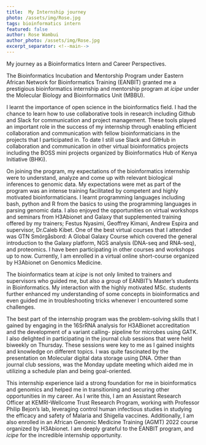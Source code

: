 ```yaml
---
title:  My Internship journey
photo: /assets/img/Rose.jpg
tags: bioinformatics intern
featured: false
author: Rose Wambui
author_photo: /assets/img/Rose.jpg
excerpt_separator: <!--main-->
---
```


My journey as a Bioinformatics Intern and Career Perspectives.

<!--main-->

The Bioinformatics Incubation and Mentorship Program under Eastern African Network for Bioinformatics Training (EANBIT) granted me a prestigious bioinformatics internship and mentorship program at *icipe* under the Molecular Biology and Bioinformatics Unit (MBBU).  

I learnt the importance of open science in the bioinformatics field. I had the chance to learn how to use collaborative tools in research including Github and Slack for communication and project management. These tools played an important role in the success of my internship through enabling efficient collaboration and communication with fellow bioinformaticians in the projects that I participated in. To date I still use Slack and GitHub in collaboration and communication in other virtual bioinformatics projects including the BOSS mini projects organized by Bioinformatics Hub of Kenya Initiative (BHKi). 

On joining the program, my expectations of the bioinformatics internship were to understand, analyze and come up with relevant biological inferences to genomic data. My expectations were met as part of the program was an intense training facilitated by competent and highly motivated bioinformaticians. I learnt programming languages including bash, python and R from the basics to using the programming languages in parsing genomic data. I also enjoyed the opportunities on virtual workshops and seminars from H3Abionet and Galaxy that supplemented training offered by my trainers; Festus Nyasimi, Geoffrey Kimani, Andrew Espira and supervisor, Dr.Caleb Kibet. One of the best virtual courses that I attended was GTN Smörgåsbord: A Global Galaxy Course which covered the general introduction to the Galaxy platform, NGS analysis (DNA-seq and RNA-seq), and proteomics. I have been participating in other courses and workshops up to now. Currently, I am enrolled in a virtual online short-course organized by H3Abionet on Genomics Medicine. 

The bioinformatics team at *icipe* is not only limited to trainers and supervisors who guided me, but also a group of EANBIT’s Master’s students in Bioinformatics. My interaction with the highly motivated MSc. students further enhanced my understanding of some concepts in bioinformatics and even guided me in troubleshooting tricks whenever I encountered some challenges. 

The best part of the internship program was the problem-solving skills that I gained by engaging in the 16SrRNA analysis for H3ABionet accreditation and the development of a variant calling- pipeline for microbes using GATK. I also delighted in participating in the journal club sessions that were held biweekly on Thursday. These sessions were key to me as I gained insights and knowledge on different topics. I was quite fascinated by the presentation on Molecular digital data storage using DNA. Other than journal club sessions, was the Monday update meeting which aided me in utilizing a schedule plan and being goal-oriented. 

This internship experience laid a strong foundation for me in bioinformatics and genomics and helped me in transitioning and securing other opportunities in my career. As I write this, I am an Assistant Research Officer at KEMRI-Wellcome Trust Research Program, working with Professor Philip Bejon’s lab, leveraging control human infectious studies in studying the efficacy and safety of Malaria and Shigella vaccines. Additionally, I am also enrolled in an African Genomic Medicine Training (AGMT) 2022 course organized by H3Abionet. I am deeply grateful to the EANBIT program, and *icipe* for the incredible internship opportunity. 

